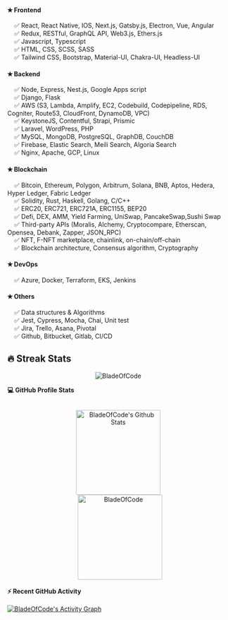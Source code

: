 #### &#10029; Frontend
  &nbsp;&nbsp;&nbsp;&nbsp;&#9989; React, React Native, IOS, Next.js, Gatsby.js, Electron, Vue, Angular <br/>
  &nbsp;&nbsp;&nbsp;&nbsp;&#9989; Redux, RESTful, GraphQL API, Web3.js, Ethers.js <br/>
  &nbsp;&nbsp;&nbsp;&nbsp;&#9989; Javascript, Typescript <br/>
  &nbsp;&nbsp;&nbsp;&nbsp;&#9989; HTML, CSS, SCSS, SASS <br/>
  &nbsp;&nbsp;&nbsp;&nbsp;&#9989; Tailwind CSS, Bootstrap, Material-UI, Chakra-UI, Headless-UI


#### &#10029; Backend
  &nbsp;&nbsp;&nbsp;&nbsp;&#9989; Node, Express, Nest.js, Google Apps script <br/>
  &nbsp;&nbsp;&nbsp;&nbsp;&#9989; Django, Flask <br/>
  &nbsp;&nbsp;&nbsp;&nbsp;&#9989; AWS (S3, Lambda, Amplify, EC2, Codebuild, Codepipeline, RDS, Cogniter, Route53, CloudFront, DynamoDB, VPC) <br/>
  &nbsp;&nbsp;&nbsp;&nbsp;&#9989; KeystoneJS, Contentful, Strapi, Prismic <br/>
  &nbsp;&nbsp;&nbsp;&nbsp;&#9989; Laravel, WordPress, PHP <br/>
  &nbsp;&nbsp;&nbsp;&nbsp;&#9989; MySQL, MongoDB, PostgreSQL, GraphDB, CouchDB <br/>
  &nbsp;&nbsp;&nbsp;&nbsp;&#9989; Firebase, Elastic Search, Meili Search, Algoria Search<br/>
  &nbsp;&nbsp;&nbsp;&nbsp;&#9989; Nginx, Apache, GCP, Linux <br/>
  
#### &#10029; Blockchain
  &nbsp;&nbsp;&nbsp;&nbsp;&#9989; Bitcoin, Ethereum, Polygon, Arbitrum, Solana, BNB, Aptos, Hedera, Hyper Ledger, Fabric Ledger <br/>
  &nbsp;&nbsp;&nbsp;&nbsp;&#9989; Solidity, Rust, Haskell, Golang, C/C++ <br />
  &nbsp;&nbsp;&nbsp;&nbsp;&#9989; ERC20, ERC721, ERC721A, ERC1155, BEP20 <br />
  &nbsp;&nbsp;&nbsp;&nbsp;&#9989; Defi, DEX, AMM, Yield Farming, UniSwap, PancakeSwap,Sushi Swap <br />
  &nbsp;&nbsp;&nbsp;&nbsp;&#9989; Third-party APIs (Moralis, Alchemy, Cryptocompare, Etherscan, Opensea, Debank, Zapper, JSON_RPC) <br />
  &nbsp;&nbsp;&nbsp;&nbsp;&#9989; NFT, F-NFT marketplace, chainlink, on-chain/off-chain <br />
  &nbsp;&nbsp;&nbsp;&nbsp;&#9989; Blockchain architecture, Consensus algorithm,  Cryptography <br />

#### &#10029; DevOps
&nbsp;&nbsp;&nbsp;&nbsp;&#9989; Azure, Docker, Terraform, EKS, Jenkins

#### &#10029; Others
  &nbsp;&nbsp;&nbsp;&nbsp;&#9989; Data structures & Algorithms <br/>
  &nbsp;&nbsp;&nbsp;&nbsp;&#9989; Jest, Cypress, Mocha, Chai, Unit test <br/>
  &nbsp;&nbsp;&nbsp;&nbsp;&#9989; Jira, Trello, Asana, Pivotal <br/>
  &nbsp;&nbsp;&nbsp;&nbsp;&#9989; Github, Bitbucket, Gitlab, CI/CD <br/>
  
## 🔥 Streak Stats

<p align="center"><img src="https://github-readme-streak-stats.herokuapp.com/?user=BladeOfCode&theme=algolia" alt="BladeOfCode" /></p>

<summary><b>💻 GitHub Profile Stats</b></summary>
  <br/>
  <p align="center">
    <a href="https://github.com/anuraghazra/github-readme-stats"><img alt="BladeOfCode's Github Stats" src="https://github-readme-stats.vercel.app/api?username=BladeOfCode&show_icons=true&count_private=true&theme=algolia" height="192px"/></a>
<br/>
  &nbsp;
	  <img src="https://github-readme-stats.vercel.app/api/top-langs?username=BladeOfCode&langs_count=10&show_icons=true&locale=en&layout=compact&theme=algolia" alt="BladeOfCode" height="192px"/>
  <br/>
  <summary><b>⚡ Recent GitHub Activity</b></summary>
  <br/>
   <a href="https://github.com/BladeOfCode"><img alt="BladeOfCode's Activity Graph" src="https://activity-graph.herokuapp.com/graph?username=BladeOfCode&custom_title=BladeOfCode's%20Contribution%20Graph&theme=react-dark" /></a>
  <br/>
